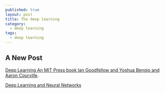 ```yaml
---
published: true
layout: post
title: The deep learning
category:
  - deep learning
tags:
  - deep learning
---
```

## A New Post


[Deep Learning An MIT Press book Ian Goodfellow and Yoshua Bengio and Aaron Courville](http://www.deeplearningbook.org/).


[Deep Learning and Neural Networks](https://cs.jhu.edu/~kevinduh/a/deep2014/)
